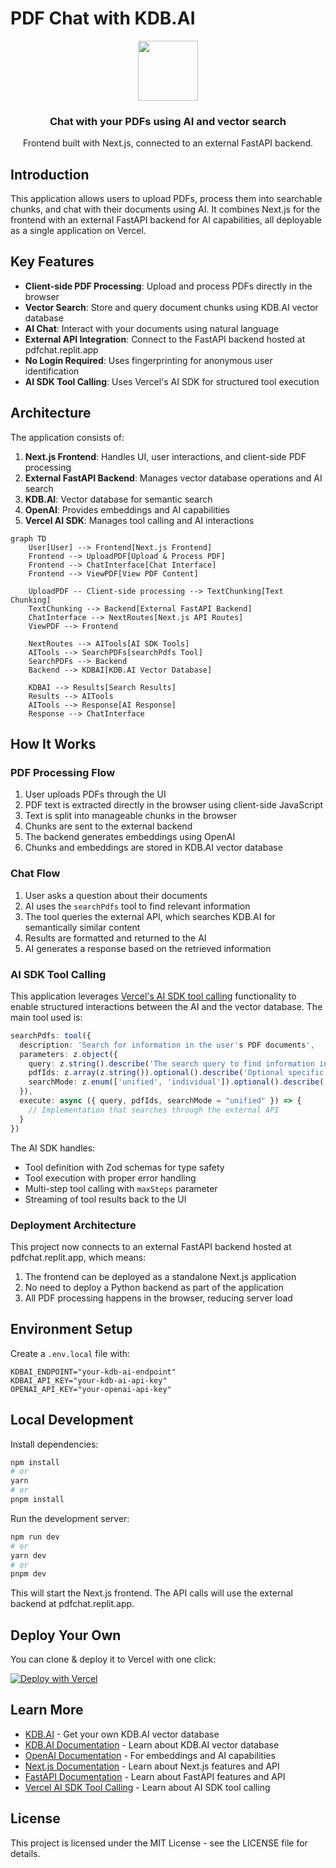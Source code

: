 # PDF Chat with KDB.AI

<p align="center">
  <img src="https://kdb.ai/files/2024/01/kdbai-logo.svg" height="96">
  <h3 align="center">Chat with your PDFs using AI and vector search</h3>
</p>

<p align="center">Frontend built with Next.js, connected to an external FastAPI backend.</p>

## Introduction

This application allows users to upload PDFs, process them into searchable chunks, and chat with their documents using AI. It combines Next.js for the frontend with an external FastAPI backend for AI capabilities, all deployable as a single application on Vercel.

## Key Features

- **Client-side PDF Processing**: Upload and process PDFs directly in the browser
- **Vector Search**: Store and query document chunks using KDB.AI vector database
- **AI Chat**: Interact with your documents using natural language
- **External API Integration**: Connect to the FastAPI backend hosted at pdfchat.replit.app
- **No Login Required**: Uses fingerprinting for anonymous user identification
- **AI SDK Tool Calling**: Uses Vercel's AI SDK for structured tool execution

## Architecture

The application consists of:

1. **Next.js Frontend**: Handles UI, user interactions, and client-side PDF processing
2. **External FastAPI Backend**: Manages vector database operations and AI search
3. **KDB.AI**: Vector database for semantic search
4. **OpenAI**: Provides embeddings and AI capabilities
5. **Vercel AI SDK**: Manages tool calling and AI interactions

```mermaid
graph TD
    User[User] --> Frontend[Next.js Frontend]
    Frontend --> UploadPDF[Upload & Process PDF]
    Frontend --> ChatInterface[Chat Interface]
    Frontend --> ViewPDF[View PDF Content]
    
    UploadPDF -- Client-side processing --> TextChunking[Text Chunking]
    TextChunking --> Backend[External FastAPI Backend]
    ChatInterface --> NextRoutes[Next.js API Routes]
    ViewPDF --> Frontend
    
    NextRoutes --> AITools[AI SDK Tools]
    AITools --> SearchPDFs[searchPdfs Tool]
    SearchPDFs --> Backend
    Backend --> KDBAI[KDB.AI Vector Database]
    
    KDBAI --> Results[Search Results]
    Results --> AITools
    AITools --> Response[AI Response]
    Response --> ChatInterface
```

## How It Works

### PDF Processing Flow

1. User uploads PDFs through the UI
2. PDF text is extracted directly in the browser using client-side JavaScript
3. Text is split into manageable chunks in the browser
4. Chunks are sent to the external backend
5. The backend generates embeddings using OpenAI
6. Chunks and embeddings are stored in KDB.AI vector database

### Chat Flow

1. User asks a question about their documents
2. AI uses the `searchPdfs` tool to find relevant information
3. The tool queries the external API, which searches KDB.AI for semantically similar content
4. Results are formatted and returned to the AI
5. AI generates a response based on the retrieved information

### AI SDK Tool Calling

This application leverages [Vercel's AI SDK tool calling](https://sdk.vercel.ai/docs/ai-sdk-core/tools-and-tool-calling) functionality to enable structured interactions between the AI and the vector database. The main tool used is:

```typescript
searchPdfs: tool({
  description: 'Search for information in the user's PDF documents',
  parameters: z.object({
    query: z.string().describe('The search query to find information in PDFs'),
    pdfIds: z.array(z.string()).optional().describe('Optional specific PDF IDs to search within'),
    searchMode: z.enum(['unified', 'individual']).optional().describe('Search mode')
  }),
  execute: async ({ query, pdfIds, searchMode = "unified" }) => {
    // Implementation that searches through the external API
  }
})
```

The AI SDK handles:
- Tool definition with Zod schemas for type safety
- Tool execution with proper error handling
- Multi-step tool calling with `maxSteps` parameter
- Streaming of tool results back to the UI

### Deployment Architecture

This project now connects to an external FastAPI backend hosted at pdfchat.replit.app, which means:
1. The frontend can be deployed as a standalone Next.js application
2. No need to deploy a Python backend as part of the application
3. All PDF processing happens in the browser, reducing server load

## Environment Setup

Create a `.env.local` file with:

```
KDBAI_ENDPOINT="your-kdb-ai-endpoint"
KDBAI_API_KEY="your-kdb-ai-api-key"
OPENAI_API_KEY="your-openai-api-key"
```

## Local Development

Install dependencies:
```bash
npm install
# or
yarn
# or
pnpm install
```

Run the development server:
```bash
npm run dev
# or
yarn dev
# or
pnpm dev
```

This will start the Next.js frontend. The API calls will use the external backend at pdfchat.replit.app.

## Deploy Your Own

You can clone & deploy it to Vercel with one click:

[![Deploy with Vercel](https://vercel.com/button)](https://vercel.com/new/clone?repository-url=https%3A%2F%2Fgithub.com%2Fyour-username%2Fpdf-chat-kdbai)

## Learn More

- [KDB.AI](https://kdb.ai/) - Get your own KDB.AI vector database
- [KDB.AI Documentation](https://code.kx.com/kdbai/latest) - Learn about KDB.AI vector database
- [OpenAI Documentation](https://platform.openai.com/docs/) - For embeddings and AI capabilities
- [Next.js Documentation](https://nextjs.org/docs) - Learn about Next.js features and API
- [FastAPI Documentation](https://fastapi.tiangolo.com/) - Learn about FastAPI features and API
- [Vercel AI SDK Tool Calling](https://sdk.vercel.ai/docs/ai-sdk-core/tools-and-tool-calling) - Learn about AI SDK tool calling

## License

This project is licensed under the MIT License - see the LICENSE file for details.
